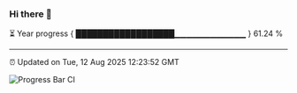 ### Hi there 👋

⏳ Year progress { ██████████████████▁▁▁▁▁▁▁▁▁▁▁▁ } 61.24 %

---

⏰ Updated on Tue, 12 Aug 2025 12:23:52 GMT

![Progress Bar CI](https://github.com/Shyam-Makwana/GitHub-Actions-Demo/workflows/Progress%20Bar%20CI/badge.svg)

